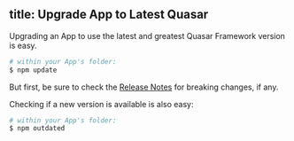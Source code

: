 title: Upgrade App to Latest Quasar
---
Upgrading an App to use the latest and greatest Quasar Framework version is easy.

``` bash
# within your App's folder:
$ npm update
```

But first, be sure to check the [Release Notes](/guide/quasar-framework-release-notes.html) for breaking changes, if any.

Checking if a new version is available is also easy:

``` bash
# within your App's folder:
$ npm outdated
```
